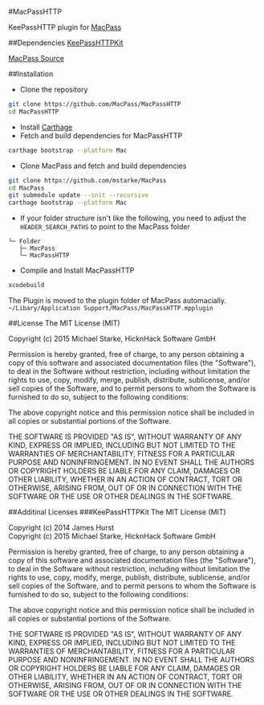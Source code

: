 #MacPassHTTP

KeePassHTTP plugin for [MacPass](https://github.com/mstarke/MacPass)

##Dependencies
[KeePassHTTPKit](https://github.com/MacPass/KeePassHTTPKit)

[MacPass Source](https://github.com/mstarke/MacPass)

##Installation
* Clone the repository
```bash
git clone https://github.com/MacPass/MacPassHTTP
cd MacPassHTTP
```
* Install [Carthage](https://github.com/Carthage/Carthage#installing-carthage)
* Fetch and build dependencies for MacPassHTTP
```bash
carthage bootstrap --platform Mac
```
* Clone MacPass and fetch and build dependencies
```bash
git clone https://github.com/mstarke/MacPass
cd MacPass
git submodule update --init --recursive
carthage bootstrap --platform Mac
```

* If your folder structure isn't like the following, you need to adjust the ````HEADER_SEARCH_PATHS```` to point to the MacPass folder
````
└─ Folder
   ├─ MacPass
   └─ MacPassHTTP
````

* Compile and Install MacPassHTTP
```bash
xcodebuild
```

The Plugin is moved to the plugin folder of MacPass automacially.
````~/Libary/Application Support/MacPass/MacPassHTTP.mpplugin````

##License
The MIT License (MIT)

Copyright (c) 2015 Michael Starke, HicknHack Software GmbH

Permission is hereby granted, free of charge, to any person obtaining a copy
of this software and associated documentation files (the "Software"), to deal
in the Software without restriction, including without limitation the rights
to use, copy, modify, merge, publish, distribute, sublicense, and/or sell
copies of the Software, and to permit persons to whom the Software is
furnished to do so, subject to the following conditions:

The above copyright notice and this permission notice shall be included in all
copies or substantial portions of the Software.

THE SOFTWARE IS PROVIDED "AS IS", WITHOUT WARRANTY OF ANY KIND, EXPRESS OR
IMPLIED, INCLUDING BUT NOT LIMITED TO THE WARRANTIES OF MERCHANTABILITY,
FITNESS FOR A PARTICULAR PURPOSE AND NONINFRINGEMENT. IN NO EVENT SHALL THE
AUTHORS OR COPYRIGHT HOLDERS BE LIABLE FOR ANY CLAIM, DAMAGES OR OTHER
LIABILITY, WHETHER IN AN ACTION OF CONTRACT, TORT OR OTHERWISE, ARISING FROM,
OUT OF OR IN CONNECTION WITH THE SOFTWARE OR THE USE OR OTHER DEALINGS IN THE
SOFTWARE.

##Additinal Licenses
###KeePassHTTPKit
The MIT License (MIT)

Copyright (c) 2014 James Hurst<br>
Copyright (c) 2015 Michael Starke, HicknHack Software GmbH

Permission is hereby granted, free of charge, to any person obtaining a copy
of this software and associated documentation files (the "Software"), to deal
in the Software without restriction, including without limitation the rights
to use, copy, modify, merge, publish, distribute, sublicense, and/or sell
copies of the Software, and to permit persons to whom the Software is
furnished to do so, subject to the following conditions:

The above copyright notice and this permission notice shall be included in
all copies or substantial portions of the Software.

THE SOFTWARE IS PROVIDED "AS IS", WITHOUT WARRANTY OF ANY KIND, EXPRESS OR
IMPLIED, INCLUDING BUT NOT LIMITED TO THE WARRANTIES OF MERCHANTABILITY,
FITNESS FOR A PARTICULAR PURPOSE AND NONINFRINGEMENT. IN NO EVENT SHALL THE
AUTHORS OR COPYRIGHT HOLDERS BE LIABLE FOR ANY CLAIM, DAMAGES OR OTHER
LIABILITY, WHETHER IN AN ACTION OF CONTRACT, TORT OR OTHERWISE, ARISING FROM,
OUT OF OR IN CONNECTION WITH THE SOFTWARE OR THE USE OR OTHER DEALINGS IN
THE SOFTWARE.
